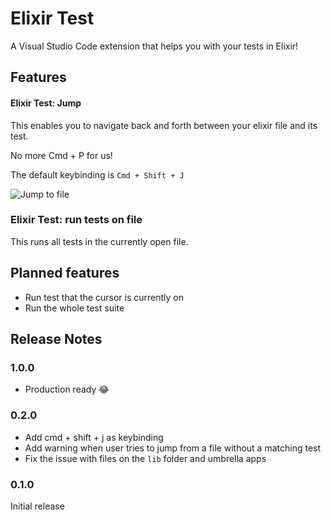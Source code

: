 # Elixir Test

A Visual Studio Code extension that helps you with your tests in Elixir!

## Features

#### Elixir Test: Jump
This enables you to navigate back and forth between your elixir file and its test.

No more Cmd + P for us!

The default keybinding is `Cmd + Shift + J`

![Jump to file](https://media.giphy.com/media/f9wtwt30UPppugue1F/giphy.gif)

### Elixir Test: run tests on file
This runs all tests in the currently open file.

## Planned features

* Run test that the cursor is currently on
* Run the whole test suite

## Release Notes
### 1.0.0
* Production ready :joy:

### 0.2.0

* Add cmd + shift + j as keybinding
* Add warning when user tries to jump from a file without a matching test
* Fix the issue with files on the `lib` folder and umbrella apps

### 0.1.0

Initial release
